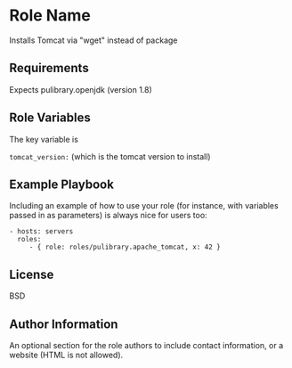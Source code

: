 Role Name
=========

Installs Tomcat via "wget" instead of package

Requirements
------------

Expects pulibrary.openjdk (version 1.8)

Role Variables
--------------

The key variable is

`tomcat_version:` (which is the tomcat version to install)

Example Playbook
----------------

Including an example of how to use your role (for instance, with variables
passed in as parameters) is always nice for users too:

    - hosts: servers
      roles:
         - { role: roles/pulibrary.apache_tomcat, x: 42 }

License
-------

BSD

Author Information
------------------

An optional section for the role authors to include contact information, or a
website (HTML is not allowed).
